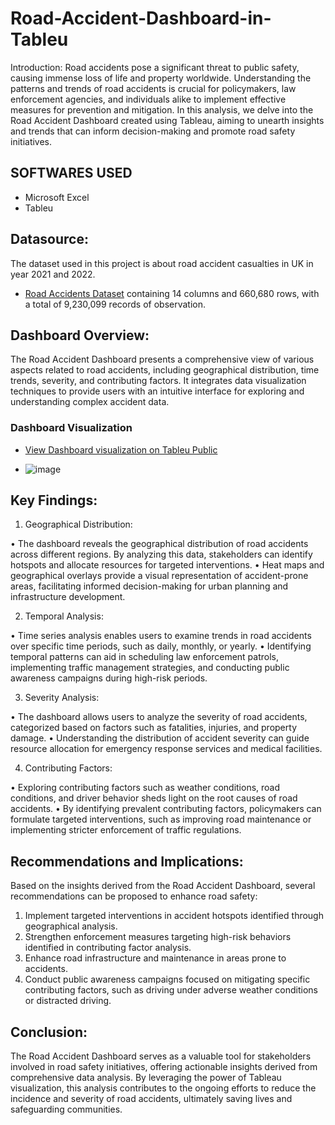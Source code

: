 # Road-Accident-Dashboard-in-Tableu

Introduction:
Road accidents pose a significant threat to public safety, causing immense loss of life and property worldwide. Understanding the patterns and trends of road accidents is crucial for policymakers, law enforcement agencies, and individuals alike to implement effective measures for prevention and mitigation. In this analysis, we delve into the Road Accident Dashboard created using Tableau, aiming to unearth insights and trends that can inform decision-making and promote road safety initiatives.

## SOFTWARES USED
* Microsoft Excel
* Tableu

## Datasource:
The dataset used in this project is about road accident casualties in UK in year 2021 and 2022.
* [Road Accidents Dataset](https://docs.google.com/spreadsheets/d/1XQkfr5cs72lWv6E-1fBwiN1KuAnT-ifMw50j2RgDaHI/edit?usp=sharing) containing 14 columns and 660,680 rows, with a total of 9,230,099 records of observation.

## Dashboard Overview:
The Road Accident Dashboard presents a comprehensive view of various aspects related to road accidents, including geographical distribution, time trends, severity, and contributing factors. It integrates data visualization techniques to provide users with an intuitive interface for exploring and understanding complex accident data.
### Dashboard Visualization
* [View Dashboard visualization on Tableu Public](https://public.tableau.com/views/RoadAccidentDashboard_17101110188620/RoadAccidentDashboard?:language=en-GB&publish=yes&:sid=&:display_count=n&:origin=viz_share_link)

* ![image](https://github.com/DavidRemo/Road-Accident-Dashboard-in-Tableu/assets/68180517/8277a116-8be3-4b1c-934e-4a3e4ab412d0)


## Key Findings:

1. Geographical Distribution:

•	The dashboard reveals the geographical distribution of road accidents across different regions. By analyzing this data, stakeholders can identify hotspots and allocate resources for targeted interventions.
•	Heat maps and geographical overlays provide a visual representation of accident-prone areas, facilitating informed decision-making for urban planning and infrastructure development.

2. Temporal Analysis:

•	Time series analysis enables users to examine trends in road accidents over specific time periods, such as daily, monthly, or yearly.
•	Identifying temporal patterns can aid in scheduling law enforcement patrols, implementing traffic management strategies, and conducting public awareness campaigns during high-risk periods.

3. Severity Analysis:

•	The dashboard allows users to analyze the severity of road accidents, categorized based on factors such as fatalities, injuries, and property damage.
•	Understanding the distribution of accident severity can guide resource allocation for emergency response services and medical facilities.

4. Contributing Factors:

•	Exploring contributing factors such as weather conditions, road conditions, and driver behavior sheds light on the root causes of road accidents.
•	By identifying prevalent contributing factors, policymakers can formulate targeted interventions, such as improving road maintenance or implementing stricter enforcement of traffic regulations.

## Recommendations and Implications:
Based on the insights derived from the Road Accident Dashboard, several recommendations can be proposed to enhance road safety:

1. Implement targeted interventions in accident hotspots identified through geographical analysis.
2. Strengthen enforcement measures targeting high-risk behaviors identified in contributing factor analysis.
3. Enhance road infrastructure and maintenance in areas prone to accidents.
4. Conduct public awareness campaigns focused on mitigating specific contributing factors, such as driving under adverse weather conditions or distracted driving.

## Conclusion:
The Road Accident Dashboard serves as a valuable tool for stakeholders involved in road safety initiatives, offering actionable insights derived from comprehensive data analysis. By leveraging the power of Tableau visualization, this analysis contributes to the ongoing efforts to reduce the incidence and severity of road accidents, ultimately saving lives and safeguarding communities.
